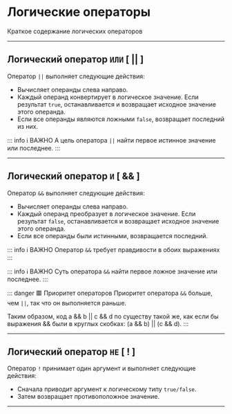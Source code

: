 # Логические операторы
Краткое содержание логических операторов

---

## Логический оператор `ИЛИ` [ || ]

Оператор `||` выполняет следующие действия:
- Вычисляет операнды слева направо.
- Каждый операнд конвертирует в логическое значение. Если результат `true`, останавливается и возвращает исходное значение этого операнда.
- Если все операнды являются ложными `false`, возвращает последний из них.

::: info ℹ️ ВАЖНО
А цель оператора `||` найти первое истинное значение или последнее.
:::

---

## Логический оператор `И` [ && ]

Оператор `&&` выполняет следующие действия:
- Вычисляет операнды слева направо.
- Каждый операнд преобразует в логическое значение. Если результат `false`, останавливается и возвращает исходное значение этого операнда.
- Если все операнды были истинными, возвращается последний.

::: info ℹ️ ВАЖНО
Оператор `&&` требует правдивости в обоих выражениях
:::

::: info ℹ️ ВАЖНО
Суть оператора `&&` найти первое ложное значение или последнее.
:::

::: danger 🟥 Приоритет операторов
Приоритет оператора `&&` больше, чем `||`, так что он выполняется раньше.

Таким образом, код a && b || c && d по существу такой же, как если бы выражения && были в круглых скобках: (a && b) || (c && d).
:::

---

## Логический оператор `НЕ` [ ! ]

Оператор `!` принимает один аргумент и выполняет следующие действия:
- Сначала приводит аргумент к логическому типу `true/false`.
- Затем возвращает противоположное значение.

---

